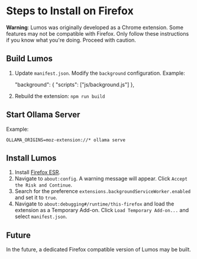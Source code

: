# Steps to Install on Firefox

**Warning**: Lumos was originally developed as a Chrome extension. Some features may not be compatible with Firefox. Only follow these instructions if you know what you're doing. Proceed with caution.

## Build Lumos

1. Update `manifest.json`. Modify the `background` configuration. Example:

    "background": {
        "scripts": ["js/background.js"]
    },

1. Rebuild the extension: `npm run build`

## Start Ollama Server

Example:
```
OLLAMA_ORIGINS=moz-extension://* ollama serve
```

## Install Lumos

1. Install [Firefox ESR](https://www.mozilla.org/en-US/firefox/enterprise/).
1. Navigate to `about:config`. A warning message will appear. Click `Accept the Risk and Continue`.
1. Search for the preference `extensions.backgroundServiceWorker.enabled` and set it to `true`.
1. Navigate to `about:debugging#/runtime/this-firefox` and load the extension as a Temporary Add-on. Click `Load Temporary Add-on...` and select `manifest.json`.

## Future

In the future, a dedicated Firefox compatible version of Lumos may be built.
